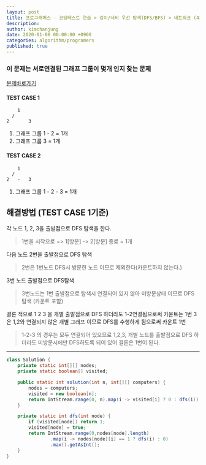 ```yaml
---
layout: post
title: 프로그래머스 - 코딩테스트 연습 > 깊이/너비 우선 탐색(DFS/BFS) > 네트워크 (43162)
description: 
author: kimchanjung
date: 2020-01-08 00:00:00 +0900
categories: algorithm/programers
published: true
---
```


### 이 문제는 서로연결된 그래프 그룹이 몇개 인지 찾는 문제
[문제바로가기](https://programmers.co.kr/learn/courses/30/lessons/43162)
#### TEST CASE 1
```
    1
  /
2       3
```
1. 그래프 그룹 1 - 2 = 1개
2. 그래프 그룹      3 = 1개

#### TEST CASE 2
```
    1
  /
2   -   3
```
1. 그래프 그룹 1 - 2  - 3 =  1개

## 해결방법 (TEST CASE 1기준)
각 노드 1, 2, 3을 출발점으로 DFS 탐색을 한다.

> 1번을 시작으로  => 1[방문] -> 2[방문] 종료 =  1개

다음 노드 2번을 출발점으로 DFS 탐색

> 2번은 1번노드 DFS시 방문한 노드 이므로 제외한다(카운트하지 않는다.)

3번 노드 출발점으로 DFS탐색

> 3번노드는 1번 출발점으로 탐색시 연결되어 있지 않아 미방문상태 이므로 DFS 탐색 (카운트 포함)

결론 적으로 1 2 3 을 개별 출발점으로 DFS 하더라도 1-2연결됨으로써 카운트는 1번 
3은 1,2와 연결되지 않은 개별 그래프 이므로 DFS를 수행하게 됨으로써 카운트 1번

> 1-2-3 의 경우는 모두 연결되어 있으므로 1,2,3, 개별 노드를 출발점으로 DFS 하더라도 
> 미방문시에만 DFS하도록 되어 있어 결론은 1번이 된다.

---
```java
class Solution {
    private static int[][] nodes;
    private static boolean[] visited;

    public static int solution(int n, int[][] computers) {
        nodes = computers;
        visited = new boolean[n];
        return IntStream.range(0, n).map(i -> visited[i] ? 0 : dfs(i)).sum();
    }

    private static int dfs(int node) {
        if (visited[node]) return 1;
        visited[node] = true;
        return IntStream.range(0,nodes[node].length)
                .map(i -> nodes[node][i] == 1 ? dfs(i) : 0)
                .max().getAsInt();
    }
}
```